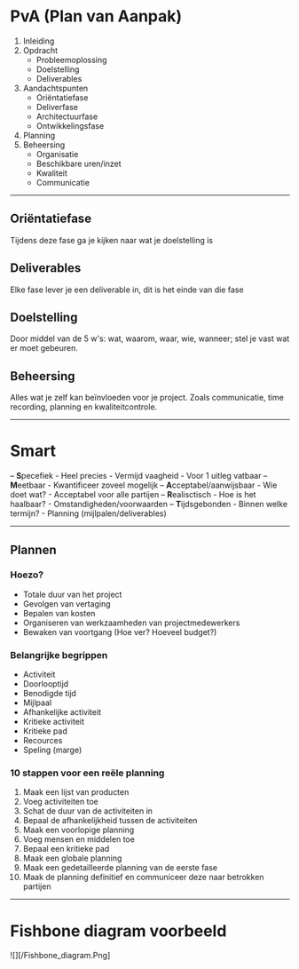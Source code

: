 # PvA (Plan van Aanpak)
1. Inleiding
2. Opdracht
   - Probleemoplossing
   - Doelstelling
   - Deliverables
3. Aandachtspunten
   - Oriëntatiefase
   - Deliverfase
   - Architectuurfase
   - Ontwikkelingsfase
4. Planning
5. Beheersing
   - Organisatie
   - Beschikbare uren/inzet
   - Kwaliteit
   - Communicatie

---

## Oriëntatiefase 
Tijdens deze fase ga je kijken naar wat je doelstelling  is

## Deliverables 
Elke fase lever je een deliverable in, dit is het einde van die fase

## Doelstelling 
Door middel van de 5 w's: wat, waarom, waar, wie, wanneer; stel je vast wat er moet gebeuren.

## Beheersing 
Alles wat je zelf kan beïnvloeden voor je project. Zoals communicatie, time recording, planning en kwaliteitcontrole.

---

# Smart
–  **S**pecefiek
	- Heel precies
	- Vermijd vaagheid
	- Voor 1 uitleg vatbaar
–   **M**eetbaar
	- Kwantificeer zoveel mogelijk
–   **A**cceptabel/aanwijsbaar
	- Wie doet wat?
	- Acceptabel voor alle partijen
–   **R**ealisctisch
	- Hoe is het haalbaar?
	- Omstandigheden/voorwaarden
–   **T**ijdsgebonden 
	- Binnen welke termijn?
	- Planning (mijlpalen/deliverables)

---

## Plannen

### Hoezo?
- Totale duur van het project 
- Gevolgen van vertaging
- Bepalen van kosten
- Organiseren van werkzaamheden van projectmedewerkers
- Bewaken van voortgang (Hoe ver? Hoeveel budget?)
  
### Belangrijke begrippen
- Activiteit
- Doorlooptijd
- Benodigde tijd
- Mijlpaal
- Afhankelijke activiteit 
- Kritieke activiteit 
- Kritieke  pad
- Recources
- Speling (marge)

### 10 stappen voor een reële planning 
1. Maak een lijst van producten
2. Voeg activiteiten toe
3. Schat de duur van de activiteiten in
4. Bepaal de afhankelijkheid tussen de activiteiten 
5. Maak een voorlopige planning 
6. Voeg mensen en middelen toe
7. Bepaal een kritieke pad
8. Maak een globale planning 
9. Maak een gedetailleerde planning van de eerste fase
10. Maak de planning definitief en communiceer deze naar betrokken partijen 

---

# Fishbone diagram voorbeeld
![][/Fishbone_diagram.Png]
